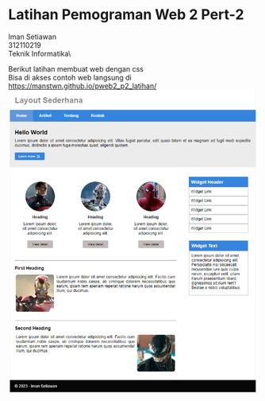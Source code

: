 # Latihan Pemograman Web 2 Pert-2

Iman Setiawan\
312110219\
Teknik Informatika\

Berikut latihan membuat web dengan css\
Bisa di akses contoh web langsung di https://manstwn.github.io/pweb2_p2_latihan/
![](preview.png)

